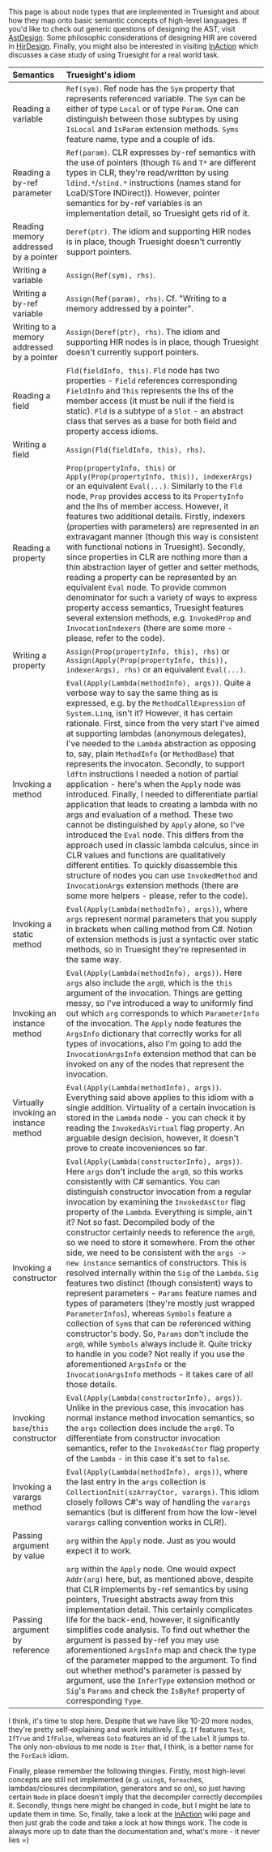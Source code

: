 This page is about node types that are implemented in Truesight and about how they map onto basic semantic concepts of high-level languages. If you'd like to check out generic questions of designing the AST, visit [AstDesign](AstDesign.md). Some philosophic considerations of designing HIR are covered in [HirDesign](HirDesign.md). Finally, you might also be interested in visiting [InAction](InAction.md) which discusses a case study of using Truesight for a real world task.

| **Semantics** | **Truesight's idiom** |
|:--------------|:----------------------|
| Reading a variable | `Ref(sym)`. Ref node has the `Sym` property that represents referenced variable. The `Sym` can be either of type `Local` or of type `Param`. One can distinguish between those subtypes by using `IsLocal` and `IsParam` extension methods. `Syms` feature name, type and a couple of ids. |
| Reading a by-ref parameter | `Ref(param)`. CLR expresses by-ref semantics with the use of pointers (though `T&` and `T*` are different types in CLR, they're read/written by using `ldind.*`/`stind.*` instructions (names stand for LoaD/STore INDirect)). However, pointer semantics for by-ref variables is an implementation detail, so Truesight gets rid of it. |
| Reading memory addressed by a pointer | `Deref(ptr)`. The idiom and supporting HIR nodes is in place, though Truesight doesn't currently support pointers. |
| Writing a variable | `Assign(Ref(sym), rhs)`. |
| Writing a by-ref variable | `Assign(Ref(param), rhs)`. Cf. "Writing to a memory addressed by a pointer". |
| Writing to a memory addressed by a pointer | `Assign(Deref(ptr), rhs)`. The idiom and supporting HIR nodes is in place, though Truesight doesn't currently support pointers. |
| Reading a field | `Fld(fieldInfo, this)`. `Fld` node has two properties - `Field` references corresponding `FieldInfo` and `This` represents the lhs of the member access (it must be null if the field is static). `Fld` is a subtype of a `Slot` - an abstract class that serves as a base for both field and property access idioms. |
| Writing a field | `Assign(Fld(fieldInfo, this), rhs)`. |
| Reading a property | `Prop(propertyInfo, this)` or `Apply(Prop(propertyInfo, this)), indexerArgs)` or an equivalent `Eval(...)`. Similarly to the `Fld` node, `Prop` provides access to its `PropertyInfo` and the lhs of member access. However, it features two additional details. Firstly, indexers (properties with parameters) are represented in an extravagant manner (though this way is consistent with functional notions in Truesight). Secondly, since properties in CLR are nothing more than a thin abstraction layer of getter and setter methods, reading a property can be represented by an equivalent `Eval` node. To provide common denominator for such a variety of ways to express property access semantics, Truesight features several extension methods, e.g. `InvokedProp` and `InvocationIndexers` (there are some more - please, refer to the code). |
| Writing a property | `Assign(Prop(propertyInfo, this), rhs)` or `Assign(Apply(Prop(propertyInfo, this)), indexerArgs), rhs)` or an equivalent `Eval(...)`. |
| Invoking a method | `Eval(Apply(Lambda(methodInfo), args))`. Quite a verbose way to say the same thing as is expressed, e.g. by the `MethodCallExpression` of `System.Linq`, isn't it? However, it has certain rationale. First, since from the very start I've aimed at supporting lambdas (anonymous delegates), I've needed to the `Lambda` abstraction as opposing to, say, plain `MethodInfo` (or `MethodBase`) that represents the invocaton. Secondly, to support `ldftn` instructions I needed a notion of partial application - here's when the `Apply` node was introduced. Finally, I needed to differentiate partial application that leads to creating a lambda with no args and evaluation of a method. These two cannot be distinguished by `Apply` alone, so I've introduced the `Eval` node. This differs from the approach used in classic lambda calculus, since in CLR values and functions are qualitatively different entities. To quickly disassemble this structure of nodes you can use `InvokedMethod` and `InvocationArgs` extension methods (there are some more helpers - please, refer to the code). |
| Invoking a static method | `Eval(Apply(Lambda(methodInfo), args))`, where `args` represent normal parameters that you supply in brackets when calling method from C#. Notion of extension methods is just a syntactic over static methods, so in Truesight they're represented in the same way. |
| Invoking an instance method | `Eval(Apply(Lambda(methodInfo), args))`. Here `args` also include the `arg0`, which is the `this` argument of the invocation. Things are getting messy, so I've introduced a way to uniformly find out which `arg` corresponds to which `ParameterInfo` of the invocation. The `Apply` node features the `ArgsInfo` dictionary that correctly works for all types of invocations, also I'm going to add the `InvocationArgsInfo` extension method that can be invoked on any of the nodes that represent the invocation. |
| Virtually invoking an instance method | `Eval(Apply(Lambda(methodInfo), args))`. Everything said above applies to this idiom with a single addition. Virtuality of a certain invocation is stored in the `Lambda` node - you can check it by reading the `InvokedAsVirtual` flag property. An arguable design decision, however, it doesn't prove to create incoveniences so far. |
| Invoking a constructor | `Eval(Apply(Lambda(constructorInfo), args))`. Here `args` don't include the `arg0`, so this works consistently with C# semantics. You can distinguish constructor invocation from a regular invocation by examining the `InvokedAsCtor` flag property of the `Lambda`. Everything is simple, ain't it? Not so fast. Decompiled body of the constructor certainly needs to reference the `arg0`, so we need to store it somewhere. From the other side, we need to be consistent with the `args -> new instance` semantics of constructors. This is resolved internally within the `Sig` of the `Lambda`. `Sig` features two distinct (though consistent) ways to represent parameters - `Params` feature names and types of parameters (they're mostly just wrapped `ParameterInfos`), whereas `Symbols` feature a collection of `Sym`s that can be referenced withing constructor's body. So, `Params` don't include the `arg0`, while `Symbols` always include it. Quite tricky to handle in you code? Not really if you use the aforementioned `ArgsInfo` or the `InvocationArgsInfo` methods - it takes care of all those details. |
| Invoking `base`/`this` constructor | `Eval(Apply(Lambda(constructorInfo), args))`. Unlike in the previous case, this invocation has normal instance method invocation semantics, so the `args` collection does include the `arg0`. To differentiate from constructor invocation semantics, refer to the `InvokedAsCtor` flag property of the `Lambda` - in this case it's set to `false`. |
| Invoking a varargs method | `Eval(Apply(Lambda(methodInfo), args))`, where the last entry in the `args` collection is `CollectionInit(szArrayCtor, varargs)`. This idiom closely follows C#'s way of handling the `varargs` semantics (but is different from how the low-level `varargs` calling convention works in CLR!). |
| Passing argument by value | `arg` within the `Apply` node. Just as you would expect it to work. |
| Passing argument by reference | `arg` within the `Apply` node. One would expect `Addr(arg)` here, but, as mentioned above, despite that CLR implements by-ref semantics by using pointers, Truesight abstracts away from this implementation detail. This certainly complicates life for the back-end, however, it significantly simplifies code analysis. To find out whether the argument is passed by-ref you may use aforementioned `ArgsInfo` map and check the type of the parameter mapped to the argument. To find out whether method's parameter is passed by argument, use the `InferType` extension method or `Sig`'s `Params` and check the `IsByRef` property of corresponding `Type`. |

I think, it's time to stop here. Despite that we have like 10-20 more nodes, they're pretty self-explaining and work intuitively. E.g. `If` features `Test`, `IfTrue` and `IfFalse`, whereas `Goto` features an id of the `Label` it jumps to. The only non-obvious to me node is `Iter` that, I think, is a better name for the `ForEach` idiom.

Finally, please remember the following thingies. Firstly, most high-level concepts are still not implemented (e.g. `using`s, `foreach`es, lambdas/closures decompilation, generators and so on), so just having certain `Node` in place doesn't imply that the decompiler correctly decompiles it. Secondly, things here might be changed in code, but I might be late to update them in time. So, finally, take a look at the [InAction](InAction.md) wiki page and then just grab the code and take a look at how things work. The code is always more up to date than the documentation and, what's more - it never lies =)